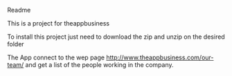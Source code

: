 Readme

This is a project for theappbusiness


To install this project just need to download the zip and unzip on the desired folder


The App connect to the wep page http://www.theappbusiness.com/our-team/ and get a list of the people working in the company.
